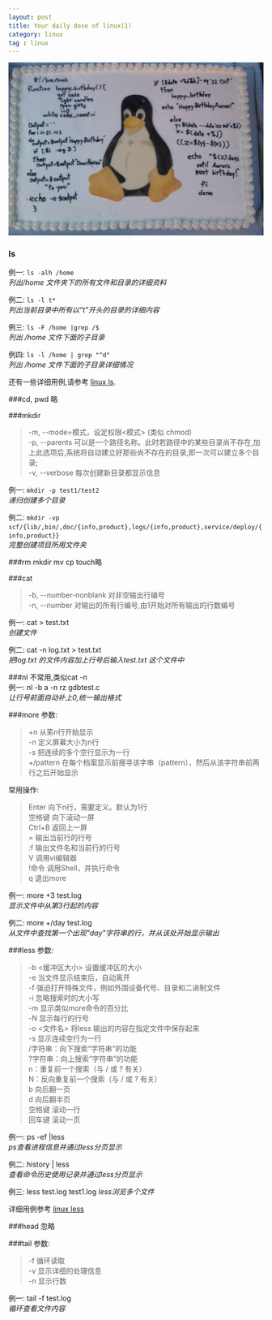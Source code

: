 ```yaml
---
layout: post
title: Your daily dose of linux(1)
category: linux
tag : linux
---
```

<img src="/img/in-post/linux.jpg">

### ls
例一: `ls -alh /home`  
*列出/home 文件夹下的所有文件和目录的详细资料*  


例二: `ls -l t*`  
*列出当前目录中所有以“t”开头的目录的详细内容*  


例三: `ls -F /home |grep /$`  
*列出 /home 文件下面的子目录*  

例四: `ls -l /home | grep "^d"`  
*列出 /home 文件下面的子目录详细情况*  

还有一些详细用例,请参考 [linux ls](http://www.cnblogs.com/peida/archive/2012/10/23/2734829.html). 


###cd, pwd 略

###mkdir
>-m, --mode=模式，设定权限<模式> (类似 chmod)  
>-p, --parents  可以是一个路径名称。此时若路径中的某些目录尚不存在,加上此选项后,系统将自动建立好那些尚不存在的目录,即一次可以建立多个目录;  
>-v, --verbose  每次创建新目录都显示信息


例一: `mkdir -p test1/test2`  
*递归创建多个目录*  

例二: `mkdir -vp scf/{lib/,bin/,doc/{info,product},logs/{info,product},service/deploy/{info,product}}`  
*完整创建项目所用文件夹*  

###rm mkdir mv cp touch略

###cat
>-b, --number-nonblank    对非空输出行编号  
>-n, --number     对输出的所有行编号,由1开始对所有输出的行数编号

例一: cat > test.txt  
*创建文件*  


例二: cat -n log.txt > test.txt  
*把log.txt 的文件内容加上行号后输入test.txt 这个文件中* 

###nl
不常用,类似cat -n  
例一:  nl -b a -n rz gdbtest.c  
*让行号前面自动补上0,统一输出格式*   

###more
参数:  
>+n      从笫n行开始显示  
>-n       定义屏幕大小为n行  
>-s       把连续的多个空行显示为一行  
>+/pattern 在每个档案显示前搜寻该字串（pattern），然后从该字符串前两行之后开始显示  

常用操作:  
>Enter    向下n行，需要定义。默认为1行  
>空格键  向下滚动一屏  
>Ctrl+B  返回上一屏  
>=       输出当前行的行号  
>:f     输出文件名和当前行的行号  
>V      调用vi编辑器  
>!命令   调用Shell，并执行命令   
>q       退出more  

例一: more +3 test.log  
*显示文件中从第3行起的内容*  

例二: more +/day test.log  
*从文件中查找第一个出现"day"字符串的行，并从该处开始显示输出*  

###less
参数:  
>-b <缓冲区大小> 设置缓冲区的大小  
>-e  当文件显示结束后，自动离开  
>-f  强迫打开特殊文件，例如外围设备代号、目录和二进制文件  
> -i  忽略搜索时的大小写  
> -m  显示类似more命令的百分比  
> -N  显示每行的行号	
> -o <文件名> 将less 输出的内容在指定文件中保存起来  
> -s  显示连续空行为一行  	  
> /字符串：向下搜索“字符串”的功能  
> ?字符串：向上搜索“字符串”的功能  
> n：重复前一个搜索（与 / 或 ? 有关）	  
> N：反向重复前一个搜索（与 / 或 ? 有关）  
> b  向后翻一页  
> d  向后翻半页  
> 空格键 滚动一行  
> 回车键 滚动一页  

例一: ps -ef |less  
*ps查看进程信息并通过less分页显示*  

例二: history | less	
*查看命令历史使用记录并通过less分页显示*	

例三: less test.log test1.log	
*less浏览多个文件*  
 
详细用例参考 [linux less](http://www.cnblogs.com/peida/archive/2012/11/05/2754477.html)  

###head 忽略

###tail
参数:  
>-f 循环读取  
>-v 显示详细的处理信息		
>-n 显示行数	

例一: tail -f test.log	
*循环查看文件内容*  





